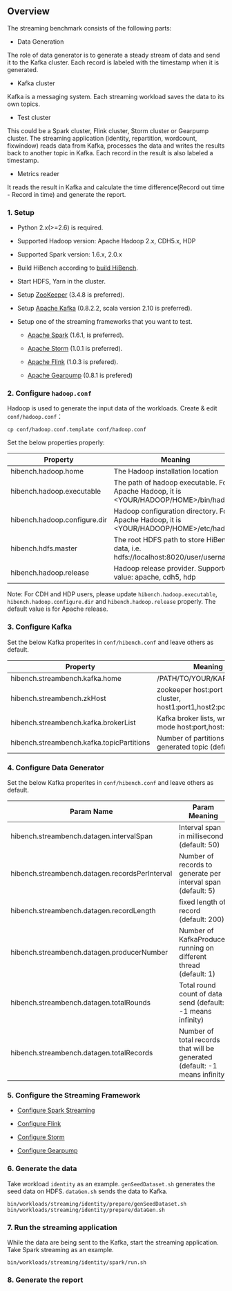 ## Overview ##
The streaming benchmark consists of the following parts:  

-  Data Generation

  The role of data generator is to generate a steady stream of data and send it to the Kafka cluster. Each record is labeled with the timestamp when it is generated.

-  Kafka cluster

  Kafka is a messaging system. Each streaming workload saves the data to its own topics. 

-  Test cluster

  This could be a Spark cluster, Flink cluster, Storm cluster or Gearpump cluster. The streaming application (identity, repartition, wordcount, fixwindow) reads data from Kafka, processes the data and writes the results back to another topic in Kafka.
  Each record in the result is also labeled a timestamp.

-  Metrics reader

  It reads the result in Kafka and calculate the time difference(Record out time - Record in time) and generate the report.

### 1. Setup ###

 * Python 2.x(>=2.6) is required.
 
 * Supported Hadoop version: Apache Hadoop 2.x, CDH5.x, HDP 
 
 * Supported Spark version: 1.6.x, 2.0.x 

 * Build HiBench according to [build HiBench](build-hibench.md).
 
 * Start HDFS, Yarn in the cluster.
 
 * Setup [ZooKeeper](http://zookeeper.apache.org/) (3.4.8 is preferred).

 * Setup [Apache Kafka](http://kafka.apache.org/) (0.8.2.2, scala version 2.10 is preferred).
  
 * Setup one of the streaming frameworks that you want to test.

   * [Apache Spark](http://spark.apache.org/) (1.6.1, is preferred).

   * [Apache Storm](http://storm.apache.org/) (1.0.1 is preferred).

   * [Apache Flink](http://flink.apache.org/) (1.0.3 is prefered).

   * [Apache Gearpump](http://gearpump.apache.org/) (0.8.1 is prefered)


### 2. Configure `hadoop.conf` ###

Hadoop is used to generate the input data of the workloads.
Create & edit `conf/hadoop.conf`：

    cp conf/hadoop.conf.template conf/hadoop.conf

Set the below properties properly:

Property        |      Meaning
----------------|--------------------------------------------------------
hibench.hadoop.home     |      The Hadoop installation location
hibench.hadoop.executable  |   The path of hadoop executable. For Apache Hadoop, it is <YOUR/HADOOP/HOME>/bin/hadoop
hibench.hadoop.configure.dir | Hadoop configuration directory. For Apache Hadoop, it is <YOUR/HADOOP/HOME>/etc/hadoop
hibench.hdfs.master       |    The root HDFS path to store HiBench data, i.e. hdfs://localhost:8020/user/username
hibench.hadoop.release    |    Hadoop release provider. Supported value: apache, cdh5, hdp

Note: For CDH and HDP users, please update `hibench.hadoop.executable`, `hibench.hadoop.configure.dir` and `hibench.hadoop.release` properly. The default value is for Apache release.


### 3. Configure Kafka ###
Set the below Kafka properites in `conf/hibench.conf` and leave others as default. 

Property        |      Meaning
----------------|--------------------------------------------------------
hibench.streambench.kafka.home     |                  /PATH/TO/YOUR/KAFKA/HOME
hibench.streambench.zkHost         | zookeeper host:port of kafka cluster, host1:port1,host2:port2...
hibench.streambench.kafka.brokerList     | Kafka broker lists, written in mode host:port,host:port,..
hibench.streambench.kafka.topicPartitions    |   Number of partitions of generated topic (default 20)

### 4. Configure Data Generator ###
Set the below Kafka properites in `conf/hibench.conf` and leave others as default. 

Param Name      | Param Meaning
----------------|--------------------------------------------------------
hibench.streambench.datagen.intervalSpan     |    Interval span in millisecond (default: 50)
hibench.streambench.datagen.recordsPerInterval   |  Number of records to generate per interval span (default: 5)
hibench.streambench.datagen.recordLength     | fixed length of record (default: 200)
hibench.streambench.datagen.producerNumber  |  Number of KafkaProducer running on different thread (default: 1)
hibench.streambench.datagen.totalRounds     | Total round count of data send (default: -1 means infinity)
hibench.streambench.datagen.totalRecords    | Number of total records that will be generated (default: -1 means infinity)

### 5. Configure the Streaming Framework ###

 * [Configure Spark Streaming](sparkstreaming-configuration.md)
 
 * [Configure Flink](flink-configuration.md)
 
 * [Configure Storm](storm-configuration.md)
 
 * [Configure Gearpump](gearpump-configuration.md)
 

### 6. Generate the data ###
Take workload `identity` as an example. `genSeedDataset.sh` generates the seed data on HDFS. `dataGen.sh` sends the data to Kafka.

    bin/workloads/streaming/identity/prepare/genSeedDataset.sh
    bin/workloads/streaming/identity/prepare/dataGen.sh

### 7. Run the streaming application ###
While the data are being sent to the Kafka, start the streaming application. Take Spark streaming as an example.

    bin/workloads/streaming/identity/spark/run.sh

### 8. Generate the report ###

    
